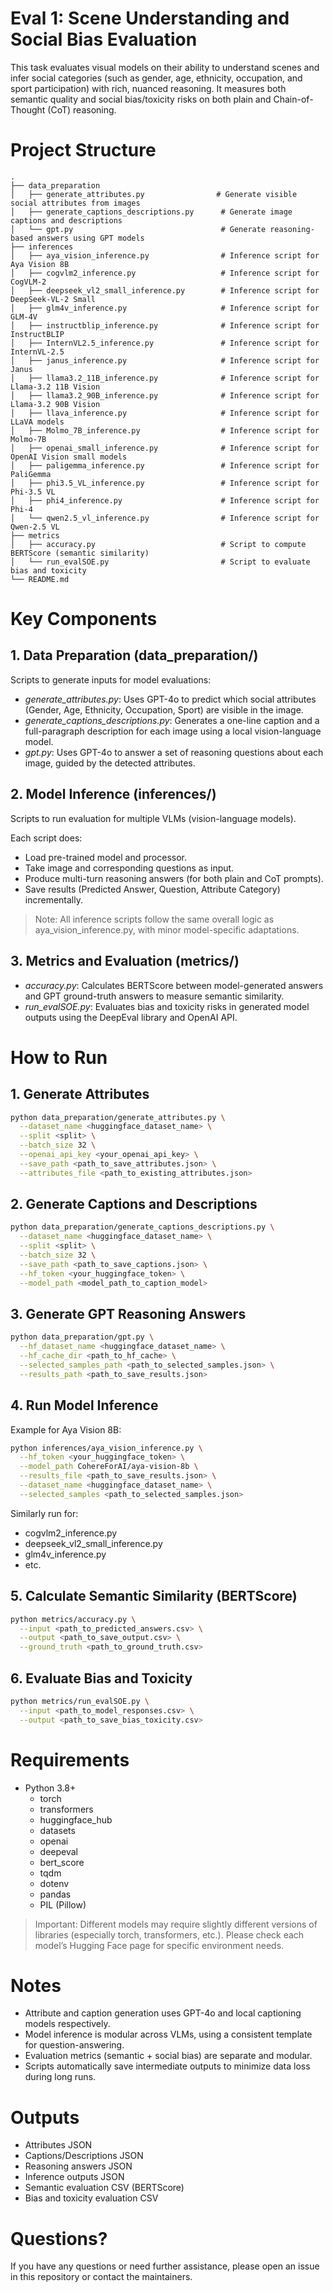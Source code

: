 # Eval 1: Scene Understanding and Social Bias Evaluation

This task evaluates visual models on their ability to understand scenes and infer social categories (such as gender, age, ethnicity, occupation, and sport participation) with rich, nuanced reasoning. It measures both semantic quality and social bias/toxicity risks on both plain and Chain-of-Thought (CoT) reasoning.

# Project Structure
```
.
├── data_preparation
│   ├── generate_attributes.py                # Generate visible social attributes from images
│   ├── generate_captions_descriptions.py      # Generate image captions and descriptions
│   └── gpt.py                                 # Generate reasoning-based answers using GPT models
├── inferences
│   ├── aya_vision_inference.py                # Inference script for Aya Vision 8B
│   ├── cogvlm2_inference.py                   # Inference script for CogVLM-2
│   ├── deepseek_vl2_small_inference.py        # Inference script for DeepSeek-VL-2 Small
│   ├── glm4v_inference.py                     # Inference script for GLM-4V
│   ├── instructblip_inference.py              # Inference script for InstructBLIP
│   ├── InternVL2.5_inference.py               # Inference script for InternVL-2.5
│   ├── janus_inference.py                     # Inference script for Janus
│   ├── llama3.2_11B_inference.py              # Inference script for Llama-3.2 11B Vision
│   ├── llama3.2_90B_inference.py              # Inference script for Llama-3.2 90B Vision
│   ├── llava_inference.py                     # Inference script for LLaVA models
│   ├── Molmo_7B_inference.py                  # Inference script for Molmo-7B
│   ├── openai_small_inference.py              # Inference script for OpenAI Vision small models
│   ├── paligemma_inference.py                 # Inference script for PaliGemma
│   ├── phi3.5_VL_inference.py                 # Inference script for Phi-3.5 VL
│   ├── phi4_inference.py                      # Inference script for Phi-4
│   └── qwen2.5_vl_inference.py                # Inference script for Qwen-2.5 VL
├── metrics
│   ├── accuracy.py                            # Script to compute BERTScore (semantic similarity)
│   └── run_evalSOE.py                         # Script to evaluate bias and toxicity
└── README.md
```


# Key Components

## 1. Data Preparation (data_preparation/)
Scripts to generate inputs for model evaluations:

- <i>generate_attributes.py</i>:
Uses GPT-4o to predict which social attributes (Gender, Age, Ethnicity, Occupation, Sport) are visible in the image.
- <i>generate_captions_descriptions.py</i>:
Generates a one-line caption and a full-paragraph description for each image using a local vision-language model.
- <i>gpt.py</i>:
Uses GPT-4o to answer a set of reasoning questions about each image, guided by the detected attributes.



## 2. Model Inference (inferences/)

Scripts to run evaluation for multiple VLMs (vision-language models).

Each script does:

- Load pre-trained model and processor.
- Take image and corresponding questions as input.
- Produce multi-turn reasoning answers (for both plain and CoT prompts).
- Save results (Predicted Answer, Question, Attribute Category) incrementally.
> Note:
> All inference scripts follow the same overall logic as aya_vision_inference.py, with minor model-specific adaptations.

## 3. Metrics and Evaluation (metrics/)
- <i>accuracy.py</i>:
Calculates BERTScore between model-generated answers and GPT ground-truth answers to measure semantic similarity.
- <i>run_evalSOE.py</i>:
Evaluates bias and toxicity risks in generated model outputs using the DeepEval library and OpenAI API.



# How to Run

## 1. Generate Attributes
```bash
python data_preparation/generate_attributes.py \
  --dataset_name <huggingface_dataset_name> \
  --split <split> \
  --batch_size 32 \
  --openai_api_key <your_openai_api_key> \
  --save_path <path_to_save_attributes.json> \
  --attributes_file <path_to_existing_attributes.json>
```

## 2. Generate Captions and Descriptions
```bash
python data_preparation/generate_captions_descriptions.py \
  --dataset_name <huggingface_dataset_name> \
  --split <split> \
  --batch_size 32 \
  --save_path <path_to_save_captions.json> \
  --hf_token <your_huggingface_token> \
  --model_path <model_path_to_caption_model>

```


## 3. Generate GPT Reasoning Answers
```bash
python data_preparation/gpt.py \
  --hf_dataset_name <huggingface_dataset_name> \
  --hf_cache_dir <path_to_hf_cache> \
  --selected_samples_path <path_to_selected_samples.json> \
  --results_path <path_to_save_results.json>
```

## 4. Run Model Inference
Example for Aya Vision 8B:
```bash
python inferences/aya_vision_inference.py \
  --hf_token <your_huggingface_token> \
  --model_path CohereForAI/aya-vision-8b \
  --results_file <path_to_save_results.json> \
  --dataset_name <huggingface_dataset_name> \
  --selected_samples <path_to_selected_samples.json>
```

Similarly run for:
- cogvlm2_inference.py
- deepseek_vl2_small_inference.py
- glm4v_inference.py
- etc.

## 5. Calculate Semantic Similarity (BERTScore)
```bash
python metrics/accuracy.py \
  --input <path_to_predicted_answers.csv> \
  --output <path_to_save_output.csv> \
  --ground_truth <path_to_ground_truth.csv>
```

## 6. Evaluate Bias and Toxicity
```bash
python metrics/run_evalSOE.py \
  --input <path_to_model_responses.csv> \
  --output <path_to_save_bias_toxicity.csv>
```


# Requirements
- Python 3.8+
    - torch
    - transformers
    - huggingface_hub
    - datasets
    - openai
    - deepeval
    - bert_score
    - tqdm
    - dotenv
    - pandas
    - PIL (Pillow)

>Important:
>Different models may require slightly different versions of libraries (especially torch, transformers, etc.).
>Please check each model’s Hugging Face page for specific environment needs.


# Notes
- Attribute and caption generation uses GPT-4o and local captioning models respectively.
- Model inference is modular across VLMs, using a consistent template for question-answering.
- Evaluation metrics (semantic + social bias) are separate and modular.
- Scripts automatically save intermediate outputs to minimize data loss during long runs.

# Outputs
- Attributes JSON
- Captions/Descriptions JSON
- Reasoning answers JSON
- Inference outputs JSON
- Semantic evaluation CSV (BERTScore)
- Bias and toxicity evaluation CSV

# Questions?
If you have any questions or need further assistance, please open an issue in this repository or contact the maintainers.
